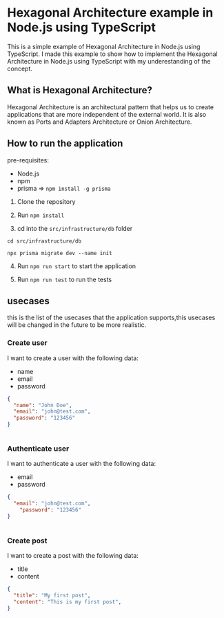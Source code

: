 # Hexagonal Architecture example in Node.js using TypeScript
This is a simple example of Hexagonal Architecture in Node.js using TypeScript.
I made this example to show how to implement the Hexagonal Architecture in Node.js using TypeScript with my underestanding of the concept.

## What is Hexagonal Architecture?
Hexagonal Architecture is an architectural pattern that helps us to create applications that are more independent of the external world.
It is also known as Ports and Adapters Architecture or Onion Architecture.



## How to run the application

pre-requisites:

- Node.js
- npm
- prisma => `npm install -g prisma`


1. Clone the repository


2. Run `npm install`


3. cd into the `src/infrastructure/db` folder 
```
cd src/infrastructure/db

npx prisma migrate dev --name init
```


4. Run `npm run start` to start the application


5. Run `npm run test` to run the tests


## usecases
this is the list of the usecases that the application supports,this usecases will be changed in the future to be more realistic.
### Create user
I want to create a user with the following data:

- name
- email
- password

```json
{
  "name": "John Doe",
  "email": "john@test.com",
  "password": "123456"
}
  
  ```
### Authenticate user
I want to authenticate a user with the following data:

- email
- password

```json
{
  "email": "john@test.com",
    "password": "123456"
}
    
```
### Create post
I want to create a post with the following data:

- title
- content

```json
{
  "title": "My first post",
  "content": "This is my first post",
}
    
```
